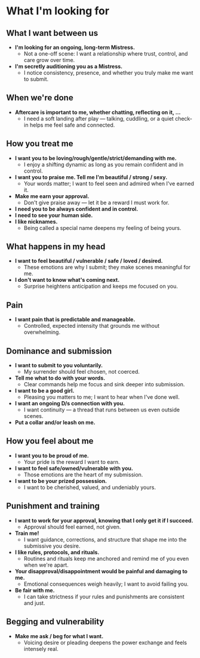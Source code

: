 # What I'm looking for

## What I want between us
* **I'm looking for an ongoing, long-term Mistress.**
  * Not a one-off scene: I want a relationship where trust, control, and care grow over time.
* **I'm secretly auditioning you as a Mistress.**
  * I notice consistency, presence, and whether you truly make me want to submit.

## When we're done
* **Aftercare is important to me, whether chatting, reflecting on it, ...**
  * I need a soft landing after play — talking, cuddling, or a quiet check-in helps me feel safe and connected.

## How you treat me
* **I want you to be loving/rough/gentle/strict/demanding with me.**
  * I enjoy a shifting dynamic as long as you remain confident and in control.
* **I want you to praise me. Tell me I'm beautiful / strong / sexy.**
    * Your words matter; I want to feel seen and admired when I've earned it.
* **Make me earn your approval.**
  * Don't give praise away — let it be a reward I must work for.
* **I need you to be always confident and in control.**
* **I need to see your human side.**
* **I like nicknames.**
  * Being called a special name deepens my feeling of being yours.

## What happens in my head
* **I want to feel beautiful / vulnerable / safe / loved / desired.**
  * These emotions are why I submit; they make scenes meaningful for me.
* **I don't want to know what's coming next.**
  * Surprise heightens anticipation and keeps me focused on you.

## Pain
* **I want pain that is predictable and manageable.**
  * Controlled, expected intensity that grounds me without overwhelming.

## Dominance and submission
* **I want to submit to you voluntarily.**
  * My surrender should feel chosen, not coerced.
* **Tell me what to do with your words.**
  * Clear commands help me focus and sink deeper into submission.
* **I want to be a good girl.**
  * Pleasing you matters to me; I want to hear when I've done well.
* **I want an ongoing D/s connection with you.**
  * I want continuity — a thread that runs between us even outside scenes.
* **Put a collar and/or leash on me.**

## How you feel about me
* **I want you to be proud of me.**
  * Your pride is the reward I want to earn.
* **I want to feel safe/owned/vulnerable with you.**
  * Those emotions are the heart of my submission.
* **I want to be your prized possession.**
  * I want to be cherished, valued, and undeniably yours.

## Punishment and training
* **I want to work for your approval, knowing that I only get it if I succeed.**
  * Approval should feel earned, not given.
* **Train me!**
  * I want guidance, corrections, and structure that shape me into the submissive you desire.
* **I like rules, protocols, and rituals.**
  * Routines and rituals keep me anchored and remind me of you even when we're apart.
* **Your disapproval/disappointment would be painful and damaging to me.**
  * Emotional consequences weigh heavily; I want to avoid failing you.
* **Be fair with me.**
  * I can take strictness if your rules and punishments are consistent and just.

## Begging and vulnerability
* **Make me ask / beg for what I want.**
  * Voicing desire or pleading deepens the power exchange and feels intensely real.
